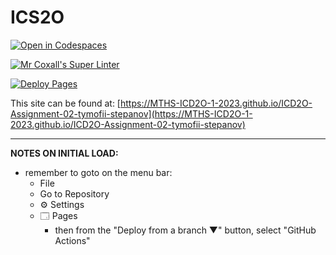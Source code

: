 # ICS2O

[![Open in Codespaces](https://classroom.github.com/assets/launch-codespace-7f7980b617ed060a017424585567c406b6ee15c891e84e1186181d67ecf80aa0.svg)](https://classroom.github.com/open-in-codespaces?assignment_repo_id=14226487)

[![Mr Coxall's Super Linter](https://github.com/MTHS-ICD2O-1-2023/ICD2O-Assignment-02-tymofii-stepanov/workflows/Mr%20Coxall's%20Super%20Linter/badge.svg)](https://github.com/MTHS-ICD2O-1-2023/ICD2O-Assignment-02-tymofii-stepanov/actions)

[![Deploy Pages](https://github.com/MTHS-ICD2O-1-2023/ICD2O-Assignment-02-tymofii-stepanov/workflows/Deploy%20Pages/badge.svg)](https://github.com/MTHS-ICD2O-1-2023/ICD2O-Assignment-02-tymofii-stepanov/actions)

This site can be found at: [https://MTHS-ICD2O-1-2023.github.io/ICD2O-Assignment-02-tymofii-stepanov](https://MTHS-ICD2O-1-2023.github.io/ICD2O-Assignment-02-tymofii-stepanov)

---

**NOTES ON INITIAL LOAD:**
- remember to goto on the menu bar:
  - File
  - Go to Repository
  - ⚙ Settings
  - 🗔 Pages
    - then from the "Deploy from a branch ▼" button, select "GitHub Actions"
